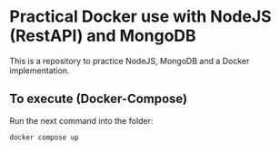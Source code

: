 # Practical Docker use with NodeJS (RestAPI) and MongoDB

This is a repository to practice NodeJS, MongoDB and a Docker implementation.

## To execute (Docker-Compose)

Run the next command into the folder:
```
docker compose up
```
